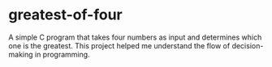 # greatest-of-four
A simple C program that takes four numbers as input and determines which one is the greatest. This project helped me understand the flow of decision-making in programming.
